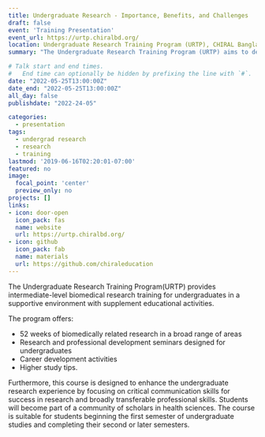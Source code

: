 ```yaml
---
title: Undergraduate Research - Importance, Benefits, and Challenges
draft: false
event: 'Training Presentation'
event_url: https://urtp.chiralbd.org/
location: Undergraduate Research Training Program (URTP), CHIRAL Bangladesh
summary: "The Undergraduate Research Training Program (URTP) aims to develop better-prepared undergraduate researchers."

# Talk start and end times.
#   End time can optionally be hidden by prefixing the line with `#`.
date: "2022-05-25T13:00:00Z"
date_end: "2022-05-25T13:00:00Z"
all_day: false
publishdate: "2022-24-05"

categories:
  - presentation
tags:
  - undergrad research
  - research 
  - training 
lastmod: '2019-06-16T02:20:01-07:00'
featured: no
image:
  focal_point: 'center'
  preview_only: no
projects: []
links:
- icon: door-open
  icon_pack: fas
  name: website
  url: https://urtp.chiralbd.org/
- icon: github
  icon_pack: fab
  name: materials
  url: https://github.com/chiraleducation
---
```

The Undergraduate Research Training Program(URTP) provides intermediate-level biomedical research training for undergraduates in a supportive environment with supplement educational activities.

The program offers:

- 52 weeks of biomedically related research in a broad range of areas
- Research and professional development seminars designed for undergraduates
- Career development activities
- Higher study tips.

Furthermore, this course is designed to enhance the undergraduate research experience by focusing on critical communication skills for success in research and broadly transferable professional skills. Students will become part of a community of scholars in health sciences. The course is suitable for students beginning the first semester of undergraduate studies and completing their second or later semesters.


